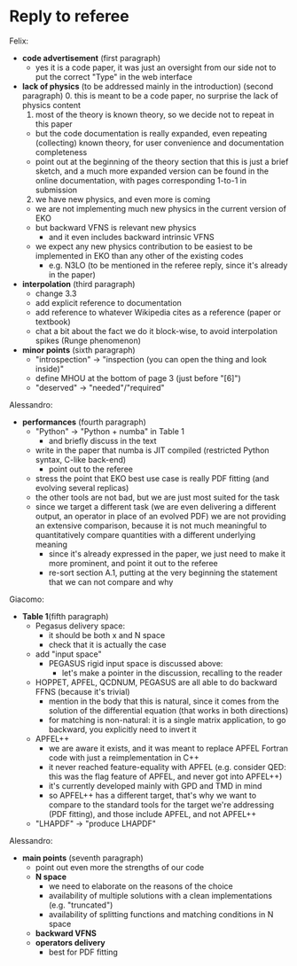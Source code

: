#  Reply to referee

Felix:

- **code advertisement** (first paragraph)
  - yes it is a code paper, it was just an oversight from our side not to put
    the correct "Type" in the web interface
- **lack of physics** (to be addressed mainly in the introduction) (second
    paragraph)
  0. this is meant to be a code paper, no surprise the lack of physics content
  1. most of the theory is known theory, so we decide not to repeat in this
     paper
    - but the code documentation is really expanded, even repeating (collecting)
      known theory, for user convenience and documentation completeness
    - point out at the beginning of the theory section that this is just a brief
      sketch, and a much more expanded version can be found in the online
      documentation, with pages corresponding 1-to-1 in submission
  2. we have new physics, and even more is coming
    - we are not implementing much new physics in the current version of EKO
    - but backward VFNS is relevant new physics
      - and it even includes backward intrinsic VFNS
    - we expect any new physics contribution to be easiest to be implemented in
      EKO than any other of the existing codes
      - e.g. N3LO (to be mentioned in the referee reply, since it's already in the
        paper)
- **interpolation** (third paragraph)
  - change 3.3
  - add explicit reference to documentation
  - add reference to whatever Wikipedia cites as a reference (paper or textbook)
  - chat a bit about the fact we do it block-wise, to avoid interpolation spikes
    (Runge phenomenon)
- **minor points** (sixth paragraph)
  - "introspection" -> "inspection (you can open the thing and look inside)"
  - define MHOU at the bottom of page 3 (just before "[6]")
  - "deserved" -> "needed"/"required"

Alessandro:

- **performances** (fourth paragraph)
  - "Python" -> "Python + numba" in Table 1
    - and briefly discuss in the text
  - write in the paper that numba is JIT compiled (restricted Python
    syntax, C-like back-end)
    - point out to the referee
  - stress the point that EKO best use case is really PDF fitting (and evolving
    several replicas)
  - the other tools are not bad, but we are just most suited for the task
  - since we target a different task (we are even delivering a different output,
    an operator in place of an evolved PDF) we are not providing an extensive
    comparison, because it is not much meaningful to quantitatively compare
    quantities with a different underlying meaning
    - since it's already expressed in the paper, we just need to make it more
      prominent, and point it out to the referee
    - re-sort section A.1, putting at the very beginning the statement that we
      can not compare and why

Giacomo:

- **Table 1**(fifth paragraph)
  - Pegasus delivery space:
    - it should be both x and N space
    - check that it is actually the case
  - add "input space"
    - PEGASUS rigid input space is discussed above:
      - let's make a pointer in the discussion, recalling to the reader
  - HOPPET, APFEL, QCDNUM, PEGASUS are all able to do backward FFNS (because
    it's trivial)
    - mention in the body that this is natural, since it comes from the solution
      of the differential equation (that works in both directions)
    - for matching is non-natural: it is a single matrix application, to go
      backward, you explicitly need to invert it
  - APFEL++
    - we are aware it exists, and it was meant to replace APFEL Fortran code
      with just a reimplementation in C++
    - it never reached feature-equality with APFEL (e.g. consider QED: this was
      the flag feature of APFEL, and never got into APFEL++)
    - it's currently developed mainly with GPD and TMD in mind
    - so APFEL++ has a different target, that's why we want to compare to the
      standard tools for the target we're addressing (PDF fitting), and those
      include APFEL, and not APFEL++
  - "LHAPDF" -> "produce LHAPDF"

Alessandro:

- **main points** (seventh paragraph)
  - point out even more the strengths of our code
  - **N space**
    - we need to elaborate on the reasons of the choice
    - availability of multiple solutions with a clean implementations (e.g.
      "truncated")
    - availability of splitting functions and matching conditions in N space
  - **backward VFNS**
  - **operators delivery**
    - best for PDF fitting
